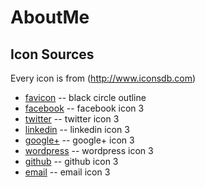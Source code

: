 AboutMe
=======

Icon Sources
-------
Every icon is from (http://www.iconsdb.com)
* [favicon](http://www.iconsdb.com/black-icons/circle-outline-icon.html) -- black circle outline
* [facebook](http://www.iconsdb.com/black-icons/facebook-3-icon.html) -- facebook icon 3
* [twitter](http://www.iconsdb.com/black-icons/twitter-3-icon.html) -- twitter icon 3 
* [linkedin](http://www.iconsdb.com/black-icons/linkedin-3-icon.html) -- linkedin icon 3
* [google+](http://www.iconsdb.com/black-icons/google-plus-3-icon.html) -- google+ icon 3
* [wordpress](http://www.iconsdb.com/black-icons/wordpress-3-icon.html) -- wordpress icon 3
* [github](http://www.iconsdb.com/black-icons/github-8-icon.html) -- github icon 3
* [email](http://www.iconsdb.com/black-icons/email-10-icon.html) -- email icon 3
